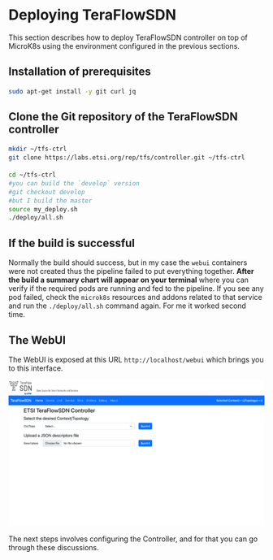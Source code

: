 # Deploying TeraFlowSDN

This section describes how to deploy TeraFlowSDN controller on top of MicroK8s using the environment configured in the previous sections.

## Installation of prerequisites

```bash
sudo apt-get install -y git curl jq
```

## Clone the Git repository of the TeraFlowSDN controller

```bash
mkdir ~/tfs-ctrl
git clone https://labs.etsi.org/rep/tfs/controller.git ~/tfs-ctrl

cd ~/tfs-ctrl
#you can build the `develop` version
#git checkout develop
#but I build the master
source my_deploy.sh
./deploy/all.sh
```

## If the build is successful

Normally the build should success, but in my case the `webui` containers were not created thus the pipeline failed to put everything together. **After the build a summary chart will appear on your terminal** where you can verify if the required pods are running and fed to the pipeline. If you see any pod failed, check the `microk8s` resources and addons related to that service and run the `./deploy/all.sh` command again. For me it worked second time.

## The WebUI

The WebUI is exposed at this URL `http://localhost/webui` which brings you to this interface.

![teraflow-web-ui](./images/teraFlow_WebUI.png)

The next steps involves configuring the Controller, and for that you can go through these discussions.
